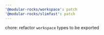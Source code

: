 ```yaml
---
'@modular-rocks/workspace': patch
'@modular-rocks/slimfast': patch
---
```


chore: refactor `workspace` types to be exported
